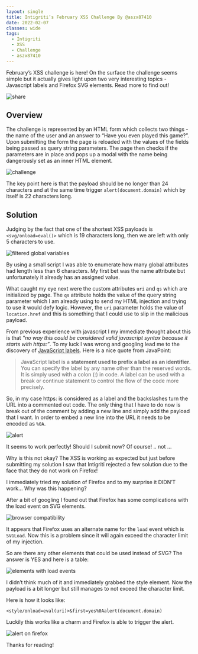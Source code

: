 ```yaml
---
layout: single
title: Intigriti’s February XSS Challenge By @aszx87410
date: 2022-02-07
classes: wide
tags:
  - Intigriti
  - XSS
  - Challenge
  - aszx87410
---
```


February’s XSS challenge is here! On the surface the challenge seems simple but it actually gives light upon two very interesting topics - Javascript labels and Firefox SVG elements. Read more to find out!

![share](/assets/images/intigriti/2022/02/share.jpg)

## Overview

The challenge is represented by an HTML form which collects two things - the name of the user and an answer to “Have you even played this game?”. Upon submitting the form the page is reloaded with the values of the fields being passed as query string parameters. The page then checks if the parameters are in place and pops up a modal with the name being dangerously set as an inner HTML element.

![challenge](/assets/images/intigriti/2022/02/challenge.png)

The key point here is that the payload should be no longer than 24 characters and at the same time trigger `alert(document.domain)` which by itself is 22 characters long.

## Solution

Judging by the fact that one of the shortest XSS payloads is `<svg/onload=eval()>` which is 19 characters long, then we are left with only 5 characters to use.

![filtered global variables](/assets/images/intigriti/2022/02/filtered-global-variables.png)

By using a small script I was able to enumerate how many global attributes had length less than 6 characters. My first bet was the name attribute but unfortunately it already has an assigned value.

What caught my eye next were the custom attributes `uri` and `qs` which are initialized by page. The `qs` attribute holds the value of the query string parameter which I am already using to send my HTML injection and trying to use it would defy logic. However, the `uri` parameter holds the value of `location.href` and this is something that I could use to slip in the malicious payload.

From previous experience with javascript I my immediate thought about this is that *“no way this could be considered valid javascript syntax because it starts with https:”*. To my luck I was wrong and googling lead me to the discovery of [JavaScript labels](https://developer.mozilla.org/en-US/docs/Web/JavaScript/Reference/Statements/label). Here is a nice quote from JavaPoint:

> JavaScript label is a **statement used to prefix a label as an identifier**. You can specify the label by any name other than the reserved words. It is simply used with a colon (:) in code. A label can be used with a break or continue statement to control the flow of the code more precisely.

So, in my case https: is considered as a label and the backslashes turn the URL into a commented out code. The only thing that I have to do now is break out of the comment by adding a new line and simply add the payload that I want. In order to embed a new line into the URL it needs to be encoded as `%0A`.

![alert](/assets/images/intigriti/2022/02/alert.png)

It seems to work perfectly! Should I submit now? Of course! .. not …

Why is this not okay? The XSS is working as expected but just before submitting my solution I saw that Intigriti rejected a few solution due to the face that they do not work on Firefox!

I immediately tried my solution of Firefox and to my surprise it DIDN’T work… Why was this happening?

After a bit of googling I found out that Firefox has some complications with the load event on SVG elements.

![browser compatibility](/assets/images/intigriti/2022/02/browser-compatibility.png)

It appears that Firefox uses an alternate name for the `load` event which is `SVGLoad`. Now this is a problem since it will again exceed the character limit of my injection.

So are there any other elements that could be used instead of SVG? The answer is YES and here is a table:

![elements with load events](/assets/images/intigriti/2022/02/elements-with-load-events.png)

I didn’t think much of it and immediately grabbed the style element. Now the payload is a bit longer but still manages to not exceed the character limit. 

Here is how it looks like:

```
<style/onload=eval(uri)>&first=yes%0Aalert(document.domain)
```

Luckily this works like a charm and Firefox is able to trigger the alert.

![alert on firefox](/assets/images/intigriti/2022/02/alert-firefox.png)

Thanks for reading!

